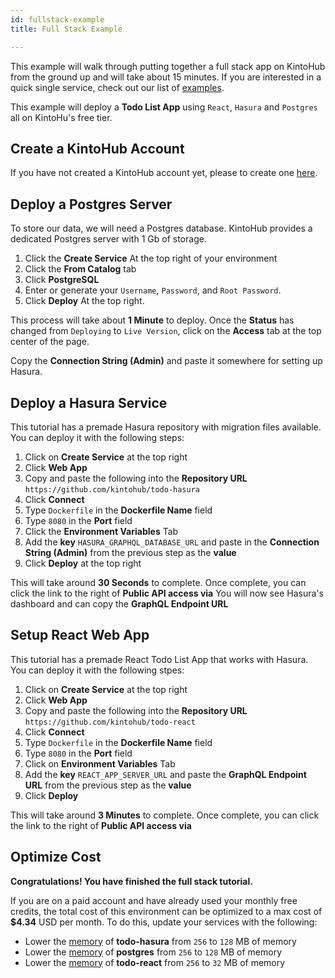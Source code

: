 ```yaml
---
id: fullstack-example
title: Full Stack Example

---
```


This example will walk through putting together a full stack app on KintoHub from the ground up and will take about 15 minutes.
If you are interested in a quick single service, check out our list of [examples](examples/nodejs/nodejs-example).

This example will deploy a **Todo List App** using `React`, `Hasura` and `Postgres` all on KintoHu's free tier.

## Create a KintoHub Account

If you have not created a KintoHub account yet, please to create one [here](https://app.kintohub.com).

## Deploy a Postgres Server

To store our data, we will need a Postgres database.
KintoHub provides a dedicated Postgres server with 1 Gb of storage.

1. Click the **Create Service** At the top right of your environment
2. Click the **From Catalog** tab
3. Click **PostgreSQL**
4. Enter or generate your `Username`, `Password`, and `Root Password`.
5. Click **Deploy** At the top right.

This process will take about **1 Minute** to deploy.
Once the **Status** has changed from `Deploying` to `Live Version`, click on the **Access** tab at the top center of the page.

Copy the **Connection String (Admin)** and paste it somewhere for setting up Hasura.

## Deploy a Hasura Service

This tutorial has a premade Hasura repository with migration files available.
You can deploy it with the following steps:

1. Click on **Create Service** at the top right
2. Click **Web App**
3. Copy and paste the following into the **Repository URL** `https://github.com/kintohub/todo-hasura`
4. Click **Connect**
5. Type `Dockerfile` in the **Dockerfile Name** field
6. Type `8080` in the **Port** field
7. Click the **Environment Variables** Tab
8. Add the **key** `HASURA_GRAPHQL_DATABASE_URL` and paste in the **Connection String (Admin)** from the previous step as the **value**
9. Click **Deploy** at the top right

This will take around **30 Seconds** to complete.
Once complete, you can click the link to the right of **Public API access via**
You will now see Hasura's dashboard and can copy the **GraphQL Endpoint URL**

## Setup React Web App

This tutorial has a premade React Todo List App that works with Hasura.
You can deploy it with the following stpes:

1. Click on **Create Service** at the top right
2. Click **Web App**
3. Copy and paste the following into the **Repository URL** `https://github.com/kintohub/todo-react`
4. Click **Connect**
5. Type `Dockerfile` in the **Dockerfile Name** field
6. Type `8080` in the **Port** field
5. Click on **Environment Variables** Tab
6. Add the **key** `REACT_APP_SERVER_URL` and paste the **GraphQL Endpoint URL** from the previous step as the **value**
7. Click **Deploy**

This will take around **3 Minutes** to complete.
Once complete, you can click the link to the right of **Public API access via**

## Optimize Cost

**Congratulations! You have finished the full stack tutorial.**

If you are on a paid account and have already used your monthly free credits, the total cost of this environment can be optimized to a max cost of **$4.34** USD per month.
To do this, update your services with the following:

* Lower the [memory](../anatomy/anatomy-advanced.md#memory) of **todo-hasura** from `256` to `128` MB of memory
* Lower the [memory](../anatomy/anatomy-advanced.md#memory) of **postgres** from `256` to `128` MB of memory
* Lower the [memory](../anatomy/anatomy-advanced.md#memory) of **todo-react** from `256` to `32` MB of memory 


